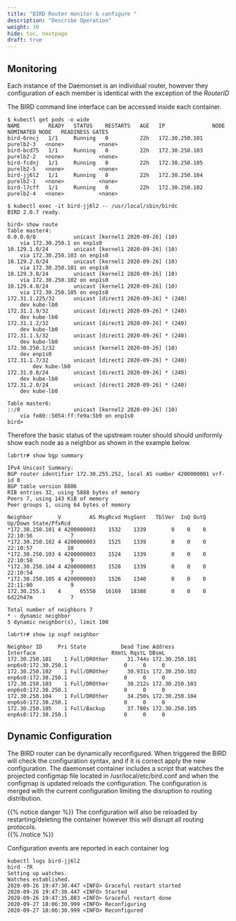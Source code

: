```yaml
---
title: "BIRD Router monitor & configure "
description: "Describe Operation"
weight: 30
hide: toc, nextpage
draft: true
---
```


## Monitoring
Each instance of the Daemonset is an individual router, however they configuration of each member is identical with the exception of the _RouterID_

The BIRD command line interface can be accessed inside each container.

```plaintext
$ kubectl get pods -o wide
NAME         READY   STATUS    RESTARTS   AGE   IP               NODE        NOMINATED NODE   READINESS GATES
bird-6rncj   1/1     Running   0          22h   172.30.250.101   purelb2-3   <none>           <none>
bird-bcd75   1/1     Running   0          22h   172.30.250.103   purelb2-2   <none>           <none>
bird-fcdnj   1/1     Running   0          22h   172.30.250.105   purelb2-5   <none>           <none>
bird-jj6l2   1/1     Running   0          22h   172.30.250.104   purelb2-1   <none>           <none>
bird-l7cff   1/1     Running   0          22h   172.30.250.102   purelb2-4   <none>           <none>

$ kubectl exec -it bird-jj6l2 -- /usr/local/sbin/birdc
BIRD 2.0.7 ready.

bird> show route 
Table master4:
0.0.0.0/0            unicast [kernel1 2020-09-26] (10)
	via 172.30.250.1 on enp1s0
10.129.1.0/24        unicast [kernel1 2020-09-26] (10)
	via 172.30.250.103 on enp1s0
10.129.2.0/24        unicast [kernel1 2020-09-26] (10)
	via 172.30.250.101 on enp1s0
10.129.3.0/24        unicast [kernel1 2020-09-26] (10)
	via 172.30.250.102 on enp1s0
10.129.4.0/24        unicast [kernel1 2020-09-26] (10)
	via 172.30.250.105 on enp1s0
172.31.1.225/32      unicast [direct1 2020-09-26] * (240)
	dev kube-lb0
172.31.1.9/32        unicast [direct1 2020-09-26] * (240)
	dev kube-lb0
172.31.1.2/32        unicast [direct1 2020-09-26] * (240)
	dev kube-lb0
172.31.1.5/32        unicast [direct1 2020-09-26] * (240)
	dev kube-lb0
172.30.250.1/32      unicast [kernel1 2020-09-26] (10)
	dev enp1s0
172.31.1.7/32        unicast [direct1 2020-09-26] * (240)
        dev kube-lb0
172.31.0.0/24        unicast [direct1 2020-09-26] * (240)
	dev kube-lb0
172.31.2.0/24        unicast [direct1 2020-09-26] * (240)
	dev kube-lb0

Table master6:
::/0                 unicast [kernel2 2020-09-26] (10)
	via fe80::5054:ff:fe9a:5b9 on enp1s0
bird> 
```

Therefore the basic status of the upstream router should should uniformly show each node as a neighbor as shown in the example below.

```plaintext
labrtr# show bgp summary

IPv4 Unicast Summary:
BGP router identifier 172.30.255.252, local AS number 4200000001 vrf-id 0
BGP table version 8806
RIB entries 32, using 5888 bytes of memory
Peers 7, using 143 KiB of memory
Peer groups 1, using 64 bytes of memory

Neighbor        V         AS MsgRcvd MsgSent   TblVer  InQ OutQ  Up/Down State/PfxRcd
*172.30.250.101 4 4200000003    1532    1339        0    0    0 22:10:56            7
*172.30.250.102 4 4200000003    1525    1339        0    0    0 22:10:57           10
*172.30.250.103 4 4200000003    1524    1339        0    0    0 22:10:58            9
*172.30.250.104 4 4200000003    1528    1339        0    0    0 22:10:54            7
*172.30.250.105 4 4200000003    1526    1340        0    0    0 22:11:00            9
172.30.255.1    4      65550   16169   18388        0    0    0 6d22h47m            7

Total number of neighbors 7
* - dynamic neighbor
5 dynamic neighbor(s), limit 100

labrtr# show ip ospf neighbor 

Neighbor ID     Pri State           Dead Time Address         Interface                        RXmtL RqstL DBsmL
172.30.250.101    1 Full/DROther      31.744s 172.30.250.101  enp6s0:172.30.250.1                  0     0     0
172.30.250.102    1 Full/DROther      30.931s 172.30.250.102  enp6s0:172.30.250.1                  0     0     0
172.30.250.103    1 Full/DROther      30.212s 172.30.250.103  enp6s0:172.30.250.1                  0     0     0
172.30.250.104    1 Full/DROther      34.250s 172.30.250.104  enp6s0:172.30.250.1                  0     0     0
172.30.250.105    1 Full/Backup       37.780s 172.30.250.105  enp6s0:172.30.250.1                  0     0     0
```
## Dynamic Configuration
The BIRD router can be dynamically reconfigured.  When triggered the BIRD will check the configuration syntax, and if it is correct apply the new configuration.  The daemonset container includes a script that watches the projected configmap file located in /usr/local/etc/bird.conf and when the configmap is updated reloads the configuration.  The configuration is merged with the current configuration limiting the disruption to routing distribution.  

{{% notice danger %}}
The configuration will also be reloaded by restarting/deleting the container however this will disrupt all routing protocols.  
{{% /notice %}}

Configuration events are reported in each container log

```plaintext
kubectl logs bird-jj6l2 
bird -fR
Setting up watches.
Watches established.
2020-09-26 19:47:30.447 <INFO> Graceful restart started
2020-09-26 19:47:30.447 <INFO> Started
2020-09-26 19:47:35.883 <INFO> Graceful restart done
2020-09-27 18:06:30.999 <INFO> Reconfiguring
2020-09-27 18:06:30.999 <INFO> Reconfigured
```